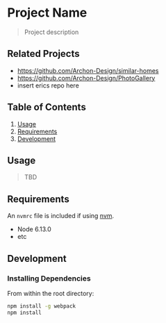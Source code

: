 # Project Name

> Project description

## Related Projects

  - https://github.com/Archon-Design/similar-homes
  - https://github.com/Archon-Design/PhotoGallery
  - insert erics repo here


## Table of Contents

1. [Usage](#Usage)
1. [Requirements](#requirements)
1. [Development](#development)

## Usage

> TBD

## Requirements

An `nvmrc` file is included if using [nvm](https://github.com/creationix/nvm).

- Node 6.13.0
- etc

## Development

### Installing Dependencies

From within the root directory:

```sh
npm install -g webpack
npm install
```


